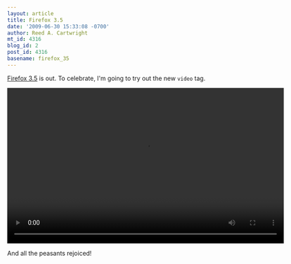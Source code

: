 ```yaml
---
layout: article
title: Firefox 3.5
date: '2009-06-30 15:33:08 -0700'
author: Reed A. Cartwright
mt_id: 4316
blog_id: 2
post_id: 4316
basename: firefox_35
---
```

[Firefox 3.5](http://www.mozilla.com/en-US/firefox/3.5/releasenotes/) is out.  To celebrate, I'm going to try out the new <code class="kw-code">video</code> tag.


<div style="text-align:center;">
<video width="640" height="360" controls="controls">
<source src="http://videos.mozilla.org/firefox/3.5/meet/meet.ogv" type="video/ogg; codecs=&quot;theora, vorbis&quot;" />
</video>
</div>


And all the peasants rejoiced!
